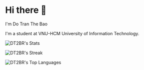# Hi there 👋

I'm Do Tran The Bao

I'm a student at VNU-HCM University of Information Technology.



![DT2BR's Stats](https://github-readme-stats.vercel.app/api?username=DT2BR&theme=vue-dark&show_icons=true&hide_border=true&count_private=true)

![DT2BR's Streak](https://github-readme-streak-stats.herokuapp.com/?user=DT2BR&theme=vue-dark&hide_border=true)

![DT2BR's Top Languages](https://github-readme-stats.vercel.app/api/top-langs/?username=DT2BR&theme=vue-dark&show_icons=true&hide_border=true&layout=compact)

